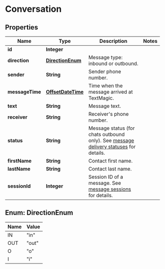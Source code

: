 
# Conversation

## Properties
Name | Type | Description | Notes
------------ | ------------- | ------------- | -------------
**id** | **Integer** |  | 
**direction** | [**DirectionEnum**](#DirectionEnum) | Message type: inbound or outbound.  | 
**sender** | **String** | Sender phone number. | 
**messageTime** | [**OffsetDateTime**](OffsetDateTime.md) | Time when  the message arrived at TextMagic. | 
**text** | **String** | Message text. | 
**receiver** | **String** | Receiver&#39;s phone number. | 
**status** | **String** | Message status (for chats outbound only). See [message delivery statuses](http://docs.textmagictesting.com/#section/Delivery-status-codes) for details. | 
**firstName** | **String** | Contact first name. | 
**lastName** | **String** | Contact last name. | 
**sessionId** | **Integer** | Session ID of a message. See [message sessions](http://docs.textmagictesting.com/#tag/Outbound-Message-Sessions) for details. | 


<a name="DirectionEnum"></a>
## Enum: DirectionEnum
Name | Value
---- | -----
IN | &quot;in&quot;
OUT | &quot;out&quot;
O | &quot;o&quot;
I | &quot;i&quot;



